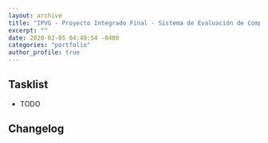 ```yaml
---
layout: archive
title: "IPVG - Proyecto Integrado Final - Sistema de Evaluación de Competencias en Empresa Simulada"
excerpt: ""
date: 2020-02-05 04:49:54 -0400
categories: "portfolio"
author_profile: true
---
```


## Tasklist

- TODO

## Changelog

